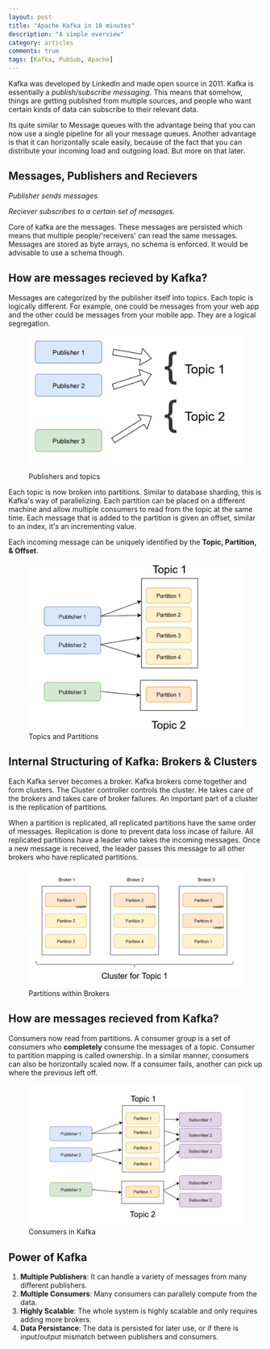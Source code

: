 ```yaml
---
layout: post
title: "Apache Kafka in 10 minutes"
description: "A simple overview"
category: articles
comments: true
tags: [Kafka, PubSub, Apache]
---
```

Kafka was developed by LinkedIn and made open source in 2011. Kafka is essentially a *publish/subscribe messaging*. This means that somehow, things are getting published from multiple sources, and people who want certain kinds of data can subscribe to their relevant data.

Its quite similar to Message queues with the advantage being that you can now use a single pipeline for all your message queues. Another advantage is that it can horizontally scale easily, because of the fact that you can distribute your incoming load and outgoing load. But more on that later.

## Messages, Publishers and Recievers

*Publisher sends messages.*

*Reciever subscribes to a certain set of messages.*

Core of kafka are the messages. These messages are persisted which means that multiple people/'receivers' can read the same messages. Messages are stored as byte arrays, no schema is enforced. It would be advisable to use a schema though.

## How are messages recieved by Kafka?

Messages are categorized by the publisher itself into topics. Each topic is logically different. For example, one could be messages from your web app and the other could be messages from your mobile app. They are a logical segregation.

<figure>
        <img src="/images/Initial_Kafka.PNG">
        <figcaption> Publishers and topics <br></figcaption>
</figure>

Each topic is now broken into partitions. Similar to database sharding, this is Kafka's way of parallelizing. Each partition can be placed on a different machine and allow multiple consumers to read from the topic at the same time. Each message that is added to the partition is given an offset, similar to an index, it's an incrementing value.

Each incoming message can be uniquely identified by the **Topic, Partition, & Offset**. 

<figure>
        <img src="/images/Topic_Kafka.PNG">
        <figcaption> Topics and Partitions <br></figcaption>
</figure>

## Internal Structuring of Kafka: Brokers & Clusters

Each Kafka server becomes a broker. Kafka brokers come together and form clusters. The Cluster controller controls the cluster. He takes care of the brokers and takes care of broker failures. An important part of a cluster is the replication of partitions.

When a partition is replicated, all replicated partitions have the same order of messages. Replication is done to prevent data loss incase of failure. All replicated partitions have a leader who takes the incoming messages. Once a new message is received, the leader passes this message to all other brokers who have replicated partitions. 

<figure>
        <img src="/images/Broker_Kafka.PNG">
        <figcaption> Partitions within Brokers <br></figcaption>
</figure>

## How are messages recieved from Kafka?

Consumers now read from partitions. A consumer group is a set of consumers who **completely** consume the messages of a topic. Consumer to partition mapping is called ownership. In a similar manner, consumers can also be horizontally scaled now. If a consumer fails, another can pick up where the previous left off.

<figure>
        <img src="/images/Final_Kafka.PNG">
        <figcaption> Consumers in Kafka <br></figcaption>
</figure>

## Power of Kafka

1. **Multiple Publishers**: It can handle a variety of messages from many different publishers.
2. **Multiple Consumers**: Many consumers can parallely compute from the data.
3. **Highly Scalable**: The whole system is highly scalable and only requires adding more brokers.
4. **Data Persistance**: The data is persisted for later use, or if there is input/output mismatch between publishers and consumers.




